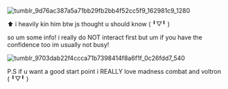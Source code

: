![tumblr_9d76ac387a5a71bb29fb2bb4f52cc5f9_162981c9_1280](https://github.com/user-attachments/assets/64164d1c-027a-47d9-b914-c17030281da3)

⬆️ i heavily kin him btw js thought u should know (⁠ ⁠╹⁠▽⁠╹⁠ ⁠)

so um some info! i really do NOT interact first but um if you have the confidence too im usually not busy! 

![tumblr_9703dab22f4ccca71b7398414f8a6f1f_0c26fdd7_540](https://github.com/user-attachments/assets/110e6fbb-65ee-403c-80e2-c62af9e3e7e1)

P.S if u want a good start point i REALLY love madness combat and voltron (⁠ ⁠╹⁠▽⁠╹⁠ ⁠)



